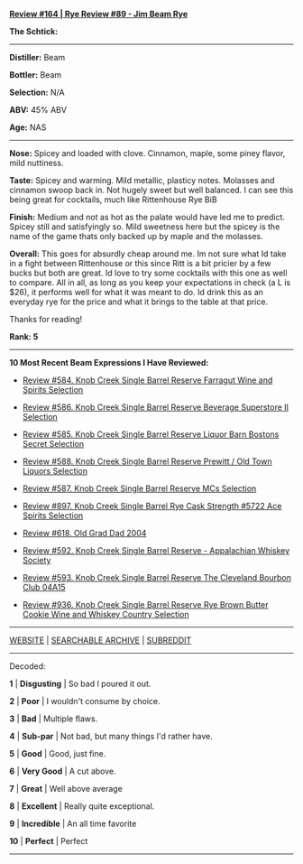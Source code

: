 
[**Review #164 | Rye Review #89 - Jim Beam Rye**]( https://t8ke.review/review-164-jim-beam-rye/)

**The Schtick:** 

-----

**Distiller:** Beam

**Bottler:** Beam

**Selection:** N/A

**ABV:**  45% ABV

**Age:** NAS 

-----

**Nose:**  Spicey and loaded with clove. Cinnamon, maple, some piney flavor, mild nuttiness. 

**Taste:** Spicey and warming. Mild metallic, plasticy notes. Molasses and cinnamon swoop back in. Not hugely sweet but well balanced. I can see this being great for cocktails, much like Rittenhouse Rye BiB 

**Finish:** Medium and not as hot as the palate would have led me to predict. Spicey still and satisfyingly so. Mild sweetness here but the spicey is the name of the game thats only backed up by maple and the molasses.   

**Overall:** This goes for absurdly cheap around me. Im not sure what Id take in a fight between Rittenhouse or this since Ritt is a bit pricier by a few bucks but both are great. Id love to try some cocktails with this one as well to compare. All in all, as long as you keep your expectations in check (a L is $26), it performs well for what it was meant to do. Id drink this as an everyday rye for the price and what it brings to the table at that price.

Thanks for reading!

**Rank: 5**

----- 

**10 Most Recent Beam Expressions I Have Reviewed:** 

- [Review #584. Knob Creek Single Barrel Reserve Farragut Wine and Spirits Selection]( https://t8ke.review/review-584-knob-creek-single-barrel-reserve-3634-farragut/) 

- [Review #586. Knob Creek Single Barrel Reserve Beverage Superstore II Selection]( https://t8ke.review/review-586-knob-creek-single-barrel-reserve-beverage-superstore-ii-selection/) 

- [Review #585. Knob Creek Single Barrel Reserve Liquor Barn Bostons Secret Selection]( https://t8ke.review/review-585-knob-creek-single-barrel-reserve-liquor-barn-bostons-secret/) 

- [Review #588. Knob Creek Single Barrel Reserve Prewitt / Old Town Liquors Selection]( https://t8ke.review/review-588-knob-creek-single-barrel-reserve-4018-jeff-prewitt-old-town-liquors-15yr/) 

- [Review #587. Knob Creek Single Barrel Reserve MCs Selection]( https://t8ke.review/review-587-knob-creek-single-barrel-reserve-3892-mcs-selection/) 

- [Review #897. Knob Creek Single Barrel Rye Cask Strength #5722 Ace Spirits Selection]( https://t8ke.review/review-897-knob-creek-single-barrel-rye-5722-ace-spirits-selection/) 

- [Review #618. Old Grad Dad 2004]( https://t8ke.review/review-618-old-grand-dad-2004-86pf/) 

- [Review #592. Knob Creek Single Barrel Reserve - Appalachian Whiskey Society]( https://t8ke.review) 

- [Review #593. Knob Creek Single Barrel Reserve The Cleveland Bourbon Club 04A15]( https://t8ke.review/review-593-knob-creek-single-barrel-reserve-04a15-cleveland-bourbon-club/) 

- [Review #936. Knob Creek Single Barrel Reserve Rye Brown Butter Cookie Wine and Whiskey Country Selection]( https://t8ke.review/review-936-knob-creek-single-barrel-reserve-rye-brown-butter-cookie-wine-and-whiskey-country-selection/) 

-----

[WEBSITE](https://t8ke.review) | [SEARCHABLE ARCHIVE](https://t8ke.review/review-archive/) | [SUBREDDIT](https://reddit.com/r/t8kereviews)

-----

Decoded:

**1** | **Disgusting** | So bad I poured it out.

**2** | **Poor** | I wouldn't consume by choice.

**3** | **Bad** | Multiple flaws.

**4** | **Sub-par** | Not bad, but many things I'd rather have.

**5** | **Good** | Good, just fine.

**6** | **Very Good** | A cut above.

**7** | **Great** | Well above average

**8** | **Excellent** | Really quite exceptional.

**9** | **Incredible** | An all time favorite

**10** | **Perfect** | Perfect

----

